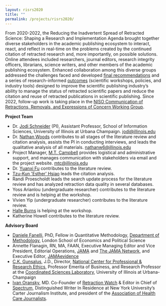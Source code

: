 ```yaml
---
layout: risrs2020
title: ""
permalink: /projects/risrs2020/
---
```


From 2020-2022, the Reducing the Inadvertent Spread of Retracted Science: Shaping a Research and Implementation Agenda brought together diverse stakeholders in the academic publishing ecosystem to interact, react, and reflect in real-time on the problems created by the continued citation of retracted research and, more importantly, on possible solutions. Online attendees included researchers, journal editors, research integrity officers, librarians, science writers, and other members of the academic publishing ecosystem. Enhanced collaboration among this diverse groups addressed the challenges faced and developed [final recommendations](https://infoqualitylab.org/projects/risrs2020/whitepaper) and a series of research-informed [outcomes](https://infoqualitylab.org/projects/risrs2020/outputs) (scientific workshops, policies, and industry tools) designed to improve the scientific publishing industry’s ability to manage the status of retracted scientific papers and reduce the citation and reuse of retracted publications in scientific publishing. Since 2022, follow-up work is taking place in the [NISO Communication of Retractions, Removals, and Expressions of Concern Working Group](https://www.niso.org/standards-committees/crec).

**Project Team**

* Dr. [Jodi Schneider](https://ischool.illinois.edu/people/jodi-schneider) (PI), Assistant Professor, School of Information Sciences, University of Illinois at Urbana Champaign. jodi@illinois.edu
* Dr. [Nathan Woods](https://www.nathandwoods.net) contributes to all stages of the literature review and citation analysis, assists the PI in conducting interviews, and leads the qualitative analysis of all materials. nathanw6@illinois.edu
* Project Manager, [M.T. Campbell](https://ischool.illinois.edu/people/mt-campbell) provides logistical and administrative support, and manages communication with stakeholders via email and the project website. mtc@illinois.edu
* Dr. [Yuanxi Fu](https://scholar.google.com/citations?hl=en&user=U7NrO6kAAAAJ) contributes to the literature review.
* [Tzu-Kun 'Esther' Hsiao](https://ischool.illinois.edu/people/tzu-kun-hsiao) leads the citation analysis.
* Randi Proescholdt leads the search update process for the literature review and has analyzed retraction data quality in several databases.
* Yoss Arianlou (undergraduate researcher) contributes to the literature review and is helping at the workshop.
* Vivien Yip (undergraduate researcher) contributes to the literature review.
* [Halle Burns](https://guides.library.unlv.edu/prf.php?account_id=223815) is helping at the workshop.
* Katherine Howell contributes to the literature review.

**Advisory Board**
* [Daniele Fanelli](http://danielefanelli.com), PhD, Fellow in Quantitative Methodology, [Department of Methodology](https://www.lse.ac.uk/methodology/), London School of Economics and Political Science
* Annette Flanagin, RN, MA, FAAN, Executive Managing Editor and Vice President, Editorial Operations, [JAMA](https://jamanetwork.com/journals/jama) and [The JAMA Network](https://jamanetwork.com), and Executive Editor, [JAMAevidence](https://jamaevidence.mhmedical.com)
* [C.K. Gunsalus](https://ethicscenter.csl.illinois.edu/people/c-k-gunsalus/), J.D., Director, [National Center for Professional & Research Ethics](https://ethicscenter.csl.illinois.edu), Professor Emerita of Business, and Research Professor at the [Coordinated Sciences Laboratory](http://csl.illinois.edu), University of Illinois at Urbana-Champaign
* [Ivan Oransky](https://retractionwatch.com/meet-the-retraction-watch-staff/about/), MD. Co-Founder of [Retraction Watch](https://retractionwatch.com) & Editor in Chief of [Spectrum](https://www.spectrumnews.org), Distinguished Writer In Residence at New York University’s Carter Journalism Institute, and president of the [Association of Health Care Journalists](https://healthjournalism.org).

